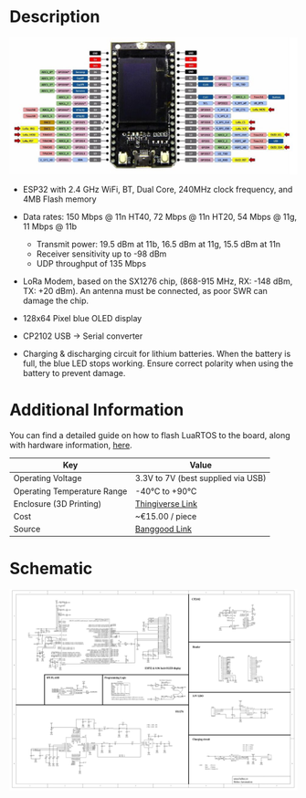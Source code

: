 # Description

![Board Pinout](pinout.png)

* ESP32 with 2.4 GHz WiFi, BT, Dual Core, 240MHz clock frequency, and 4MB Flash memory
* Data rates: 150 Mbps @ 11n HT40, 72 Mbps @ 11n HT20, 54 Mbps @ 11g, 11 Mbps @ 11b
    * Transmit power: 19.5 dBm at 11b, 16.5 dBm at 11g, 15.5 dBm at 11n
    * Receiver sensitivity up to -98 dBm
    * UDP throughput of 135 Mbps

* LoRa Modem, based on the SX1276 chip, (868-915 MHz, RX: -148 dBm, TX: +20 dBm). An antenna must be connected, as poor SWR can damage the chip.
* 128x64 Pixel blue OLED display
* CP2102 USB → Serial converter
* Charging & discharging circuit for lithium batteries. When the battery is full, the blue LED stops working. Ensure correct polarity when using the battery to prevent damage.

# Additional Information

You can find a detailed guide on how to flash LuaRTOS to the board, along with hardware information, [here](https://www.bytebang.at/Blog/Porting+LuaRTOS+to+the+TTGO+LoRa32+Board).

Key | Value
-------- | --------
Operating Voltage | 3.3V to 7V (best supplied via USB)
Operating Temperature Range | -40°C to +90°C
Enclosure (3D Printing) | [Thingiverse Link](https://www.thingiverse.com/thing:3443245)
Cost | ~€15.00 / piece
Source | [Banggood Link](https://de.banggood.com/2Pcs-LILYGO-TTGO-LORA32-915Mhz-ESP32-LoRa-OLED-0_96-Inch-Blue-Display-p-1239769.html)

# Schematic

![Board Schematic](schematic.png)
